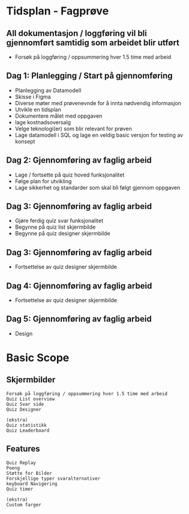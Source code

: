 # Tidsplan - Fagprøve

## All dokumentasjon / loggføring vil bli gjennomført samtidig som arbeidet blir utført
  - Forsøk på loggføring / oppsummering hver 1.5 time med arbeid

## Dag 1: Planlegging / Start på gjennomføring
  - Planlegging av Datamodell
  - Skisse i Figma
  - Diverse møter med prøvenevnde for å innta nødvendig informasjon
  - Utvikle en tidsplan
  - Dokumentere målet med oppgaven
  - lage kostnadsoversalg
  - Velge teknologi(er) som blir relevant for prøven
  - Lage datamodell i SQL og lage en veldig basic versjon for testing av konsept
    
## Dag 2: Gjennomføring av faglig arbeid 
  - Lage / fortsette på quiz hoved funksjonalitet
  - Følge plan for utvikling
  - Lage sikkerhet og standarder som skal bli følgt gjennom oppgaven
    
## Dag 3: Gjennomføring av faglig arbeid 
  - Gjøre ferdig quiz svar funksjonalitet
  - Begynne på quiz list skjermbilde
  - Begynne på quiz designer skjermbilde

## Dag 3: Gjennomføring av faglig arbeid 
  - Fortsettelse av quiz designer skjermbilde

## Dag 4: Gjennomføring av faglig arbeid 
  - Fortsettelse av quiz designer skjermbilde
    
## Dag 5: Gjennomføring av faglig arbeid 
  - Design


# Basic Scope
  ## Skjermbilder
    Forsøk på loggføring / oppsummering hver 1.5 time med arbeid
    Quiz List overview
    Quiz Svar side
    Quiz Designer
    
    (ekstra)
    Quiz statistikk
    Quiz Leaderboard
    
  ## Features
    Quiz Replay
    Poeng
    Støtte for Bilder
    Forskjellige typer svaralternativer
    keyboard Navigering
    Quiz timer
    
    (ekstra)
    Custom farger
